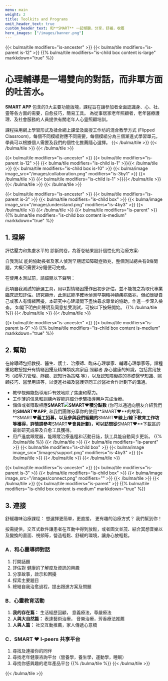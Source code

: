 ```yaml
---
menu: main
weight: 2
title: Toolkits and Programs
omit_header_text: true
custom_header_text: 和**SMART** 一起傾聽，分享，舒緩，收獲
hero_images: ["/images/banner.png"]
---
```


{{< bulma/tile modifiers="is-ancester" >}}
  {{< bulma/tile modifiers="is-parent is-12" >}}
     {{% bulma/tile modifiers="is-child box content is-large" markkdown="true" %}}
# 心理輔導是一場雙向的對話，而非單方面的吐苦水。

**SMART APP** 包含的3大主要功能版塊，課程旨在讓參加者全面認識身、心、社、靈等各方面的需要，自愈技巧，簡易工具。 為從事居家老年照顧者，老年醫療護理、及社會服務的人員提供有關老年人心靈照顧培訓。

課程採用網上學習形式及揉合網上課堂及面授工作坊的混合教學方式 (Flipped Classroom)，每個不同模組對應不同需要，每個模組分為三個漸進式學習單元，學員可以根據個人需要及我們的個性化推薦隨心選擇。
    {{< /bulma/tile >}}
  {{< /bulma/tile >}}
{{< /bulma/tile >}}

{{< bulma/tile modifiers="is-ancester" >}}
  {{< bulma/tile modifiers="is-parent is-12" >}}
    {{< bulma/tile modifiers="is-child is-1" >}}{{< /bulma/tile >}}
    {{< bulma/tile modifiers="is-child box is-10" >}}
      {{< bulma/image image_src="/images/collaboration.png" modifiers="is-3by1" >}}
    {{< /bulma/tile >}}
    {{< bulma/tile modifiers="is-child is-1" >}}{{< /bulma/tile >}}
  {{< /bulma/tile >}}
{{< /bulma/tile >}}

{{< bulma/tile modifiers="is-ancester" >}}
  {{< bulma/tile modifiers="is-parent is-3" >}}
    {{< bulma/tile modifiers="is-child box" >}}
      {{< bulma/image image_src="/images/understand.png" modifiers="is-4by3" >}}
    {{< /bulma/tile >}}
  {{< /bulma/tile >}}
  {{< bulma/tile modifiers="is-parent" >}}
    {{% bulma/tile modifiers="is-child box content is-medium" markkdown="true" %}}
## 1. 理解
評估壓力和焦慮水平的 診斷問卷，為答卷結果設計個性化的治療方案:

自我測試  能夠協助長者及家人偵測早期認知障礙症徵兆，整個測試總共有8條問題，大概只需要3分鐘便可完成。

在使用本測試前，請細閱以下聲明：

此項自我測試的篩選工具，用以對情緒困擾作出初步評估，並不能視之為取代專業臨床認知評估。研究顯示，此測試能準確地偵測早期精神類疾病徵兆，但如懷疑自己或家人有情緒困擾，本研究中心建議閣下盡快尋求專業的協助，作進一步深入檢查。 如閣下明白此聲明及同意接受測試，可按以下按鈕開始。
    {{% /bulma/tile %}}
  {{< /bulma/tile >}}
{{< /bulma/tile >}}

{{< bulma/tile modifiers="is-ancester" >}}
  {{< bulma/tile modifiers="is-parent is-9" >}}
    {{% bulma/tile modifiers="is-child box content is-medium" markkdown="true" %}}
## 2. 幫助
在線導師包括教授、醫生、護士、治療師、臨床心理學家、輔導心理學家等。課程重點教授提升有情緒困擾及精神類疾病家庭 照顧者 身心健康的知識，包括實用技巧（如壓力管理、靜觀、認知行為策略 等），以及認知障礙症的基礎醫學知識、照顧技巧、醫學用語等，以促進社福及醫護界同工於醫社合作計劃下的溝通。

 * 教學視頻能指導用戶有效地除了焦慮和壓力。
 * 工作薄的信息和訓練內容能詳細分步驟指導用戶完成治療。
 * 儲值或者賺取相應**SMART![SMART❤積分](/images/smart_token.png "SMART❤點數")點數** (你可以通過向朋友介紹我們的**SMART❤APP**, 和我們團隊分享你的使用**SMART❤**的故事，**SMART❤**義工招募，以及參與我們組織的**SMART❤**線上/線下教育工作坊等獲得，詳情請參考**SMART❤**會員計劃)，可以訪問從**SMART❤**下載區的最新研究成果及自愈工具獲得。
 * 用戶進度跟蹤器，能跟蹤治療進程和活動日誌，該工具能自動同步更新。
    {{% /bulma/tile %}}
  {{< /bulma/tile >}}
  {{< bulma/tile modifiers="is-parent" >}}
    {{< bulma/tile modifiers="is-child box" >}}
      {{< bulma/image image_src="/images/support.png" modifiers="is-4by3" >}}
    {{< /bulma/tile >}}
  {{< /bulma/tile >}}
{{< /bulma/tile >}}

{{< bulma/tile modifiers="is-ancester" >}}
  {{< bulma/tile modifiers="is-parent is-3" >}}
    {{< bulma/tile modifiers="is-child box" >}}
      {{< bulma/image image_src="/images/connect.png" modifiers="" >}}
    {{< /bulma/tile >}}
  {{< /bulma/tile >}}
  {{< bulma/tile modifiers="is-parent" >}}
    {{% bulma/tile modifiers="is-child box content is-medium" markkdown="true" %}}
## 3. 連接
舒緩趣味治療課程： 想選擇更簡單，更直接， 更有趣的治療方式？  我們幫到你！

按需提供，交互式軟件讓患者在互動中得到放鬆，或者圖文並茂、結合冥想音樂以及變換的畫面、視頻等，營造輕鬆、舒緩的環境，讓身心放輕鬆。

### A．和心靈導師對話
 1. 打開話題 
 2. 評估對 健康的了解度及資訊的興趣 
 3. 分享故事，啟示和困擾
 4. 探索主要題目 
 5. 總結自我治愈過程，提出跟進方案及問題

### B．心靈教育活動
 1. **我的存在篇：** 生活經歷回顧， 意義療法，尊嚴療法
 2. **人與大自然篇：** 表達藝術治療， 音樂治療，芳香療法推薦
 3. **人與人篇：** 社交互動推薦，家人傳遞心意橋

### C．**SMART ❤ I-peers** 共享平台
 1. 尋找及連接你的同伴
 2. 尋找老年健康咨詢平台（營養學，養生學，運動學，睡眠）
 3. 尋找你感興趣的老年產品平台
    {{% /bulma/tile %}}
  {{< /bulma/tile >}}
  
{{< /bulma/tile >}}
